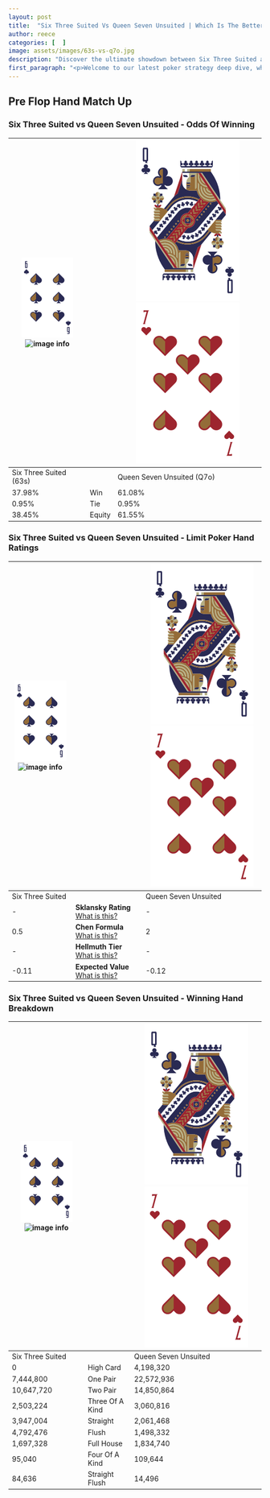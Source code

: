 ```yaml
---
layout: post
title:  "Six Three Suited Vs Queen Seven Unsuited | Which Is The Better Hand In Poker? A Complete Guide"
author: reece
categories: [  ]
image: assets/images/63s-vs-q7o.jpg
description: "Discover the ultimate showdown between Six Three Suited and Queen Seven Unsuited in poker! Uncover the odds, strategies, and scenarios where one hand triumphs over the other. Get ready to up your poker game with this thrilling analysis."
first_paragraph: "<p>Welcome to our latest poker strategy deep dive, where we're pitting two distinct hands against each other in a high-stakes showdown: Six Three Suited vs Queen Seven Unsuited.</p><p>In the dynamic world of poker, every decision counts, and knowing which hand holds the upper hand is key to your success at the table.</p><p>In this article, we'll dissect these two hands, explore the scenarios where one dominates the other, and equip you with the knowledge to make strategic choices that can tip the odds in your favor.</p><p>Get ready to unravel the intriguing dynamics of these poker hands and elevate your game to new heights.</p>"
---
```




[comment]: # (sp0)

## Pre Flop Hand Match Up

<div class="table hand-ratings" markdown="1"> 



### Six Three Suited vs Queen Seven Unsuited - Odds Of Winning


    
| ![image info](assets/images/hand1/6.png) ![image info](assets/images/hand1/3s.png) |  | ![image info](assets/images/hand2/Q.png) ![image info](assets/images/hand2/7o.png) |
| -------- | -------- | -------- |
| Six Three Suited (63s) |  | Queen Seven Unsuited (Q7o) |
| 37.98% | Win | 61.08% |
| 0.95% | Tie | 0.95% |
| 38.45% | Equity | 61.55% |




[comment]: # (sp1)



### Six Three Suited vs Queen Seven Unsuited - Limit Poker Hand Ratings


    
| ![image info](assets/images/hand1/6.png) ![image info](assets/images/hand1/3s.png) |  | ![image info](assets/images/hand2/Q.png) ![image info](assets/images/hand2/7o.png) |
| -------- | -------- | -------- |
| Six Three Suited |  | Queen Seven Unsuited |
| - | **Sklansky Rating** [What is this?](/sklansky-rating-explained) | - |
| 0.5 | **Chen Formula** [What is this?](/chen-formula-explained) | 2 |
| - | **Hellmuth Tier** [What is this?](/Hellmuth-tier-explained) | - |
| -0.11 | **Expected Value** [What is this?](/expected-value-explained) | -0.12 |




[comment]: # (sp2)



### Six Three Suited vs Queen Seven Unsuited - Winning Hand Breakdown


    
| ![image info](assets/images/hand1/6.png) ![image info](assets/images/hand1/3s.png) |  | ![image info](assets/images/hand2/Q.png) ![image info](assets/images/hand2/7o.png) |
| -------- | -------- | -------- |
| Six Three Suited |  | Queen Seven Unsuited |
| 0 | High Card | 4,198,320 |
| 7,444,800 | One Pair | 22,572,936 |
| 10,647,720 | Two Pair | 14,850,864 |
| 2,503,224 | Three Of A Kind | 3,060,816 |
| 3,947,004 | Straight | 2,061,468 |
| 4,792,476 | Flush | 1,498,332 |
| 1,697,328 | Full House | 1,834,740 |
| 95,040 | Four Of A Kind | 109,644 |
| 84,636 | Straight Flush | 14,496 |




[comment]: # (sp3)



</div>

[comment]: # (sp4)



[comment]: # (sp5)

